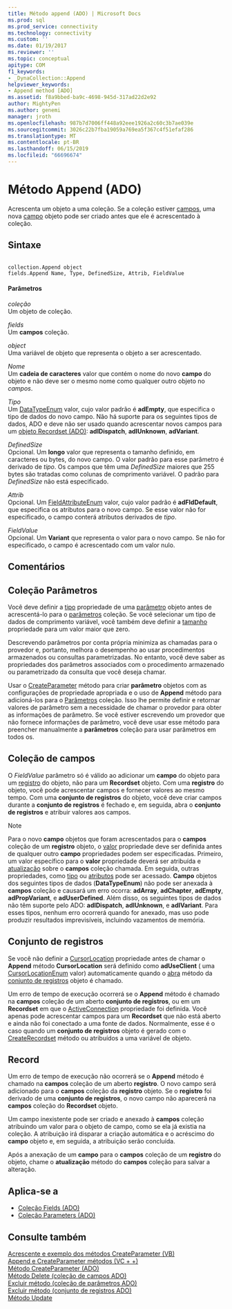 ```yaml
---
title: Método append (ADO) | Microsoft Docs
ms.prod: sql
ms.prod_service: connectivity
ms.technology: connectivity
ms.custom: ''
ms.date: 01/19/2017
ms.reviewer: ''
ms.topic: conceptual
apitype: COM
f1_keywords:
- _DynaCollection::Append
helpviewer_keywords:
- Append method [ADO]
ms.assetid: f8a9bbed-ba9c-4698-945d-317ad22d2e92
author: MightyPen
ms.author: genemi
manager: jroth
ms.openlocfilehash: 987b7d7006ff448a92eee1926a2c60c3b7ae039e
ms.sourcegitcommit: 3026c22b7fba19059a769ea5f367c4f51efaf286
ms.translationtype: MT
ms.contentlocale: pt-BR
ms.lasthandoff: 06/15/2019
ms.locfileid: "66696674"
---
```

# <a name="append-method-ado"></a>Método Append (ADO)
Acrescenta um objeto a uma coleção. Se a coleção estiver [campos](../../../ado/reference/ado-api/fields-collection-ado.md), uma nova [campo](../../../ado/reference/ado-api/field-object.md) objeto pode ser criado antes que ele é acrescentado à coleção.  
  
## <a name="syntax"></a>Sintaxe  
  
```  
  
collection.Append object  
fields.Append Name, Type, DefinedSize, Attrib, FieldValue  
```  
  
#### <a name="parameters"></a>Parâmetros  
 *coleção*  
 Um objeto de coleção.  
  
 *fields*  
 Um **campos** coleção.  
  
 *object*  
 Uma variável de objeto que representa o objeto a ser acrescentado.  
  
 *Nome*  
 Um **cadeia de caracteres** valor que contém o nome do novo **campo** do objeto e não deve ser o mesmo nome como qualquer outro objeto no *campos*.  
  
 *Tipo*  
 Um [DataTypeEnum](../../../ado/reference/ado-api/datatypeenum.md) valor, cujo valor padrão é **adEmpty**, que especifica o tipo de dados do novo campo. Não há suporte para os seguintes tipos de dados, ADO e deve não ser usado quando acrescentar novos campos para um [objeto Recordset (ADO)](../../../ado/reference/ado-api/recordset-object-ado.md): **adIDispatch**, **adIUnknown**, **adVariant**.  
  
 *DefinedSize*  
 Opcional. Um **longo** valor que representa o tamanho definido, em caracteres ou bytes, do novo campo. O valor padrão para esse parâmetro é derivado de *tipo*. Os campos que têm uma *DefinedSize* maiores que 255 bytes são tratadas como colunas de comprimento variável. O padrão para *DefinedSize* não está especificado.  
  
 *Attrib*  
 Opcional. Um [FieldAttributeEnum](../../../ado/reference/ado-api/fieldattributeenum.md) valor, cujo valor padrão é **adFldDefault**, que especifica os atributos para o novo campo. Se esse valor não for especificado, o campo conterá atributos derivados de *tipo*.  
  
 *FieldValue*  
 Opcional. Um **Variant** que representa o valor para o novo campo. Se não for especificado, o campo é acrescentado com um valor nulo.  
  
## <a name="remarks"></a>Comentários  
  
## <a name="parameters-collection"></a>Coleção Parâmetros  
 Você deve definir a [tipo](../../../ado/reference/ado-api/type-property-ado.md) propriedade de uma [parâmetro](../../../ado/reference/ado-api/parameter-object.md) objeto antes de acrescentá-lo para o [parâmetros](../../../ado/reference/ado-api/parameters-collection-ado.md) coleção. Se você selecionar um tipo de dados de comprimento variável, você também deve definir a [tamanho](../../../ado/reference/ado-api/size-property-ado-parameter.md) propriedade para um valor maior que zero.  
  
 Descrevendo parâmetros por conta própria minimiza as chamadas para o provedor e, portanto, melhora o desempenho ao usar procedimentos armazenados ou consultas parametrizadas. No entanto, você deve saber as propriedades dos parâmetros associados com o procedimento armazenado ou parametrizado da consulta que você deseja chamar.  
  
 Usar o [CreateParameter](../../../ado/reference/ado-api/createparameter-method-ado.md) método para criar **parâmetro** objetos com as configurações de propriedade apropriada e o uso de **Append** método para adicioná-los para o [ Parâmetros](../../../ado/reference/ado-api/parameters-collection-ado.md) coleção. Isso lhe permite definir e retornar valores de parâmetro sem a necessidade de chamar o provedor para obter as informações de parâmetro. Se você estiver escrevendo um provedor que não fornece informações de parâmetro, você deve usar esse método para preencher manualmente a **parâmetros** coleção para usar parâmetros em todos os.  
  
## <a name="fields-collection"></a>Coleção de campos  
 O *FieldValue* parâmetro só é válido ao adicionar um **campo** do objeto para um [registro](../../../ado/reference/ado-api/record-object-ado.md) do objeto, não para um **Recordset** objeto. Com uma **registro** do objeto, você pode acrescentar campos e fornecer valores ao mesmo tempo. Com uma **conjunto de registros** do objeto, você deve criar campos durante a **conjunto de registros** é fechado e, em seguida, abra o **conjunto de registros** e atribuir valores aos campos.  
  
> [!NOTE]
>  Para o novo **campo** objetos que foram acrescentados para o **campos** coleção de um **registro** objeto, o [valor](../../../ado/reference/ado-api/value-property-ado.md) propriedade deve ser definida antes de qualquer outro **campo** propriedades podem ser especificadas. Primeiro, um valor específico para o **valor** propriedade deverá ser atribuída e [atualização](../../../ado/reference/ado-api/update-method.md) sobre o **campos** coleção chamada. Em seguida, outras propriedades, como [tipo](../../../ado/reference/ado-api/type-property-ado.md) ou [atributos](../../../ado/reference/ado-api/attributes-property-ado.md) pode ser acessado. **Campo** objetos dos seguintes tipos de dados (**DataTypeEnum**) não pode ser anexada à **campos** coleção e causará um erro ocorra: **adArray**, **adChapter**, **adEmpty**, **adPropVariant**, e **adUserDefined**. Além disso, os seguintes tipos de dados não têm suporte pelo ADO: **adIDispatch**, **adIUnknown**, e **adIVariant**. Para esses tipos, nenhum erro ocorrerá quando for anexado, mas uso pode produzir resultados imprevisíveis, incluindo vazamentos de memória.  
  
## <a name="recordset"></a>Conjunto de registros  
 Se você não definir a [CursorLocation](../../../ado/reference/ado-api/cursorlocation-property-ado.md) propriedade antes de chamar o **Append** método **CursorLocation** será definido como **adUseClient** ( uma [CursorLocationEnum](../../../ado/reference/ado-api/cursorlocationenum.md) valor) automaticamente quando o [abra](../../../ado/reference/ado-api/open-method-ado-recordset.md) método da [conjunto de registros](../../../ado/reference/ado-api/recordset-object-ado.md) objeto é chamado.  
  
 Um erro de tempo de execução ocorrerá se o **Append** método é chamado na **campos** coleção de um aberto **conjunto de registros**, ou em um **Recordset** em que o [ActiveConnection](../../../ado/reference/ado-api/activeconnection-property-ado.md) propriedade foi definida. Você apenas pode acrescentar campos para um **Recordset** que não está aberto e ainda não foi conectado a uma fonte de dados. Normalmente, esse é o caso quando um **conjunto de registros** objeto é gerado com o [CreateRecordset](../../../ado/reference/rds-api/createrecordset-method-rds.md) método ou atribuídos a uma variável de objeto.  
  
## <a name="record"></a>Record  
 Um erro de tempo de execução não ocorrerá se o **Append** método é chamado na **campos** coleção de um aberto **registro**. O novo campo será adicionado para o **campos** coleção da **registro** objeto. Se o **registro** foi derivado de uma **conjunto de registros**, o novo campo não aparecerá na **campos** coleção do **Recordset** objeto.  
  
 Um campo inexistente pode ser criado e anexado à **campos** coleção atribuindo um valor para o objeto de campo, como se ela já existia na coleção. A atribuição irá disparar a criação automática e o acréscimo do **campo** objeto e, em seguida, a atribuição serão concluída.  
  
 Após a anexação de um **campo** para o **campos** coleção de um **registro** do objeto, chame o **atualização** método do **campos**  coleção para salvar a alteração.  
  
## <a name="applies-to"></a>Aplica-se a  
  
- [Coleção Fields (ADO)](../../../ado/reference/ado-api/fields-collection-ado.md)  
- [Coleção Parameters (ADO)](../../../ado/reference/ado-api/parameters-collection-ado.md)  
  
## <a name="see-also"></a>Consulte também  
 [Acrescente e exemplo dos métodos CreateParameter (VB)](../../../ado/reference/ado-api/append-and-createparameter-methods-example-vb.md)   
 [Append e CreateParameter métodos (VC + +)](../../../ado/reference/ado-api/append-and-createparameter-methods-example-vc.md)   
 [Método CreateParameter (ADO)](../../../ado/reference/ado-api/createparameter-method-ado.md)   
 [Método Delete (coleção de campos ADO)](../../../ado/reference/ado-api/delete-method-ado-fields-collection.md)   
 [Excluir método (coleção de parâmetros ADO)](../../../ado/reference/ado-api/delete-method-ado-parameters-collection.md)   
 [Excluir método (conjunto de registros ADO)](../../../ado/reference/ado-api/delete-method-ado-recordset.md)   
 [Método Update](../../../ado/reference/ado-api/update-method.md)
